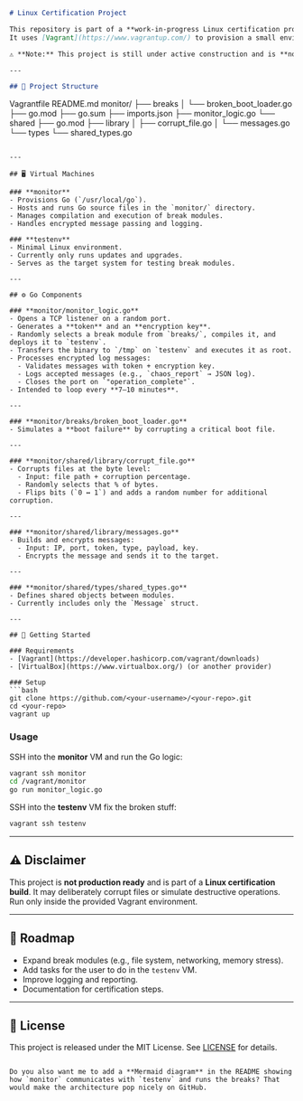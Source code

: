```markdown
# Linux Certification Project

This repository is part of a **work-in-progress Linux certification project**.  
It uses [Vagrant](https://www.vagrantup.com/) to provision a small environment with two virtual machines and introduces Go-based tooling to explore system behavior.  

⚠️ **Note:** This project is still under active construction and is **not yet ready for use**.

---

## 📂 Project Structure

```

Vagrantfile
README.md
monitor/
├── breaks
│   └── broken\_boot\_loader.go
├── go.mod
├── go.sum
├── imports.json
├── monitor\_logic.go
└── shared
├── go.mod
├── library
│   ├── corrupt\_file.go
│   └── messages.go
└── types
└── shared\_types.go

````

---

## 🖥️ Virtual Machines

### **monitor**
- Provisions Go (`/usr/local/go`).
- Hosts and runs Go source files in the `monitor/` directory.
- Manages compilation and execution of break modules.
- Handles encrypted message passing and logging.

### **testenv**
- Minimal Linux environment.
- Currently only runs updates and upgrades.
- Serves as the target system for testing break modules.

---

## ⚙️ Go Components

### **monitor/monitor_logic.go**
- Opens a TCP listener on a random port.
- Generates a **token** and an **encryption key**.
- Randomly selects a break module from `breaks/`, compiles it, and deploys it to `testenv`.
- Transfers the binary to `/tmp` on `testenv` and executes it as root.
- Processes encrypted log messages:
  - Validates messages with token + encryption key.
  - Logs accepted messages (e.g., `chaos_report` → JSON log).
  - Closes the port on `"operation_complete"`.
- Intended to loop every **7–10 minutes**.

---

### **monitor/breaks/broken_boot_loader.go**
- Simulates a **boot failure** by corrupting a critical boot file.

---

### **monitor/shared/library/corrupt_file.go**
- Corrupts files at the byte level:
  - Input: file path + corruption percentage.
  - Randomly selects that % of bytes.
  - Flips bits (`0 ↔ 1`) and adds a random number for additional corruption.

---

### **monitor/shared/library/messages.go**
- Builds and encrypts messages:
  - Input: IP, port, token, type, payload, key.
  - Encrypts the message and sends it to the target.

---

### **monitor/shared/types/shared_types.go**
- Defines shared objects between modules.
- Currently includes only the `Message` struct.

---

## 🚀 Getting Started

### Requirements
- [Vagrant](https://developer.hashicorp.com/vagrant/downloads)
- [VirtualBox](https://www.virtualbox.org/) (or another provider)

### Setup
```bash
git clone https://github.com/<your-username>/<your-repo>.git
cd <your-repo>
vagrant up
````

### Usage

SSH into the **monitor** VM and run the Go logic:

```bash
vagrant ssh monitor
cd /vagrant/monitor
go run monitor_logic.go
```

SSH into the **testenv** VM fix the broken stuff:

```bash
vagrant ssh testenv
```
---

## ⚠️ Disclaimer

This project is **not production ready** and is part of a **Linux certification build**.
It may deliberately corrupt files or simulate destructive operations.
Run only inside the provided Vagrant environment.

---

## 📌 Roadmap

* Expand break modules (e.g., file system, networking, memory stress).
* Add tasks for the user to do in the `testenv` VM.
* Improve logging and reporting.
* Documentation for certification steps.

---

## 📝 License

This project is released under the MIT License. See [LICENSE](LICENSE) for details.

```

Do you also want me to add a **Mermaid diagram** in the README showing how `monitor` communicates with `testenv` and runs the breaks? That would make the architecture pop nicely on GitHub.
```
